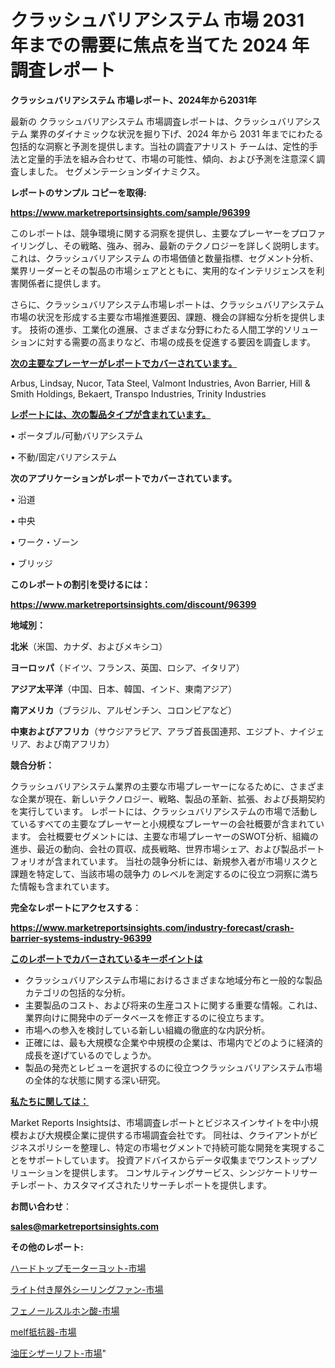 # クラッシュバリアシステム 市場 2031 年までの需要に焦点を当てた 2024 年調査レポート

<strong>クラッシュバリアシステム 市場レポート、2024年から2031年</strong>

最新の クラッシュバリアシステム 市場調査レポートは、クラッシュバリアシステム 業界のダイナミックな状況を掘り下げ、2024 年から 2031 年までにわたる包括的な洞察と予測を提供します。当社の調査アナリスト チームは、定性的手法と定量的手法を組み合わせて、市場の可能性、傾向、および予測を注意深く調査しました。 セグメンテーションダイナミクス。



<strong>レポートのサンプル コピーを取得:</strong> <a href=https://www.marketreportsinsights.com/sample/96399>

<strong><u>https://www.marketreportsinsights.com/sample/96399</u></strong></a>

このレポートは、競争環境に関する洞察を提供し、主要なプレーヤーをプロファイリングし、その戦略、強み、弱み、最新のテクノロジーを詳しく説明します。 これは、クラッシュバリアシステム の市場価値と数量指標、セグメント分析、業界リーダーとその製品の市場シェアとともに、実用的なインテリジェンスを利害関係者に提供します。

さらに、クラッシュバリアシステム市場レポートは、クラッシュバリアシステム市場の状況を形成する主要な市場推進要因、課題、機会の詳細な分析を提供します。 技術の進歩、工業化の進展、さまざまな分野にわたる人間工学的ソリューションに対する需要の高まりなど、市場の成長を促進する要因を調査します。



<strong><u>次の主要なプレーヤーがレポートでカバーされています。</u></strong>

Arbus, Lindsay, Nucor, Tata Steel, Valmont Industries, Avon Barrier, Hill & Smith Holdings, Bekaert, Transpo Industries, Trinity Industries



<strong><u><b>レポートには、次の製品タイプが含まれています。</b></u></strong>

• ポータブル/可動バリアシステム

• 不動/固定バリアシステム



<strong><b>次のアプリケーションがレポートでカバーされています。</b></strong>

• 沿道

• 中央

• ワーク・ゾーン

• ブリッジ



<strong><b>このレポートの割引を受けるには：</b></strong><a href=https://www.marketreportsinsights.com/discount/96399>

<strong><u>https://www.marketreportsinsights.com/discount/96399</u></strong></a>



<strong>地域別：</strong>



<strong>北米</strong>（米国、カナダ、およびメキシコ）



<strong>ヨーロッパ</strong>（ドイツ、フランス、英国、ロシア、イタリア）



<strong>アジア太平洋</strong>（中国、日本、韓国、インド、東南アジア）



<strong>南アメリカ</strong>（ブラジル、アルゼンチン、コロンビアなど）



<strong>中東およびアフリカ</strong>（サウジアラビア、アラブ首長国連邦、エジプト、ナイジェリア、および南アフリカ）



<strong>競合分析：</strong>

クラッシュバリアシステム業界の主要な市場プレーヤーになるために、さまざまな企業が現在、新しいテクノロジー、戦略、製品の革新、拡張、および長期契約を実行しています。 レポートには、クラッシュバリアシステムの市場で活動しているすべての主要なプレーヤーと小規模なプレーヤーの会社概要が含まれています。 会社概要セグメントには、主要な市場プレーヤーのSWOT分析、組織の進歩、最近の動向、会社の買収、成長戦略、世界市場シェア、および製品ポートフォリオが含まれています。 当社の競争分析には、新規参入者が市場リスクと課題を特定して、当該市場の競争力 のレベルを測定するのに役立つ洞察に満ちた情報も含まれています。



<strong>完全なレポートにアクセスする</strong>：

<a href=https://www.marketreportsinsights.com/industry-forecast/crash-barrier-systems-industry-96399>

<strong><u>https://www.marketreportsinsights.com/industry-forecast/crash-barrier-systems-industry-96399</u></strong></a>



<strong><u><b>このレポートでカバーされているキーポイントは</b></u></strong>
<ul>
  <li>クラッシュバリアシステム市場におけるさまざまな地域分布と一般的な製品カテゴリの包括的な分析。</li>
  <li>主要製品のコスト、および将来の生産コストに関する重要な情報。これは、業界向けに開発中のデータベースを修正するのに役立ちます。</li>
  <li>市場への参入を検討している新しい組織の徹底的な内訳分析。</li>
  <li>正確には、最も大規模な企業や中規模の企業は、市場内でどのように経済的成長を遂げているのでしょうか。</li>
  <li>製品の発売とレビューを選択するのに役立つクラッシュバリアシステム市場の全体的な状態に関する深い研究。</li>
</ul>


<strong><u><b>私たちに関しては：</b></u></strong>

Market Reports Insightsは、市場調査レポートとビジネスインサイトを中小規模および大規模企業に提供する市場調査会社です。 同社は、クライアントがビジネスポリシーを整理し、特定の市場セグメントで持続可能な開発を実現することをサポートしています。 投資アドバイスからデータ収集までワンストップソリューションを提供します。 コンサルティングサービス、シンジケートリサーチレポート、カスタマイズされたリサーチレポートを提供します。



<strong><b>お問い合わせ</b></strong>：

<a href=mailto:sales@marketreportsinsights.com>

<strong><u>sales@marketreportsinsights.com</u></strong></a>



<strong>その他のレポート:</strong>

<a href=https://www.linkedin.com/pulse/ハードトップモーターヨット-市場-2023-swot-分析と成長率-2030-pr-news-hub-wqyyf/>ハードトップモーターヨット-市場</a>

<a href=https://www.linkedin.com/pulse/ライト付き屋外シーリングファン-市場-2023-総利益と主要ベンダー-2030-trend-titans-360-analysis-ritvf/>ライト付き屋外シーリングファン-市場</a>

<a href=https://www.linkedin.com/pulse/フェノールスルホン酸-市場-2023-推進要因と成長機会-2030-data-dive-discoveries-24-analysis-yfrtf/>フェノールスルホン酸-市場</a>

<a href=https://www.linkedin.com/pulse/melf抵抗器-市場-2023-最新の-cagr-および成長分析-2030-1gayf/>melf抵抗器-市場</a>

<a href=https://www.linkedin.com/pulse/油圧シザーリフト-市場-2023-収益と成長ドライバー-2030-pr-news-hub-kjbkf/>油圧シザーリフト-市場</a>"

